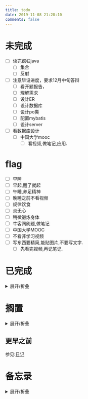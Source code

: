 ```yaml
---
title: todo
date: 2019-11-08 21:28:10
comments: false
---
```


# 未完成
- [ ] 读完疯狂java
    - [ ] 集合
    - [ ] 反射
- [ ] 注意毕设进度，要求12月中旬答辩
    - [ ] 看开题报告，
    - [ ] 理解需求
    - [ ] 设计ER
    - [ ] 设计数据库
    - [ ] 设计po类
    - [ ] 配置mybatis
    - [ ] 设计server
- [ ] 看数据库设计
    - [ ] 中国大学mooc
      - [ ] 看视频,做笔记,应用.

# flag
- [ ] 早睡
- [ ] 早起,醒了就起
- [ ] 午睡,养足精神
- [ ] 晚睡之前不看视频
- [ ] 规律饮食
- [ ] 炎无心
- [ ] 稍微锻炼身体
- [ ] 牛客网刷题,做笔记
- [ ] 中国大学MOOC
- [ ] 不看非学习视频
- [ ] 写东西要精简,能贴图片,不要写文字.
    - [ ] 先看完视频,再记笔记.

<!--

-->

# 已完成
<details><summary>展开/折叠</summary>

## 2020年01月28日
- [x] 维修洗手盆,安装洗手盆
  - [x] 洗漱用可以,厨房用不行,有钱买新的
- [x] 看书:疯狂java讲义4,快看完了
- [ ] 

## 2020年01月27日
- [x] 看书:疯狂java讲义第4章
- [x] 修复触控板错误:安装:`Synaptics Pointing Device`
- [x] 写代码,修复`m cb j`,最后的"```"前面多出空行的问题

</details>

# 搁置
<details><summary>展开/折叠</summary>

- [ ] 了解java新的日期时间API的使用  https://m.jb51.net/article/110245.htm
  - [ ] 使用在自定义程序上
- [ ] 下个月关闭,移动网盘,6个月视频会员自动取消
- [ ] 手机上下载的劳动合同注意点.微博收藏中的
- [ ] 日期时间API https://www.cnblogs.com/liqiangchn/p/11974355.html
- [ ] Navicat画ER图.
    - [ ] 根据E-R图生成表
- [ ] 还钱
    - [ ] 已经还了,等审核.明天看看审核通过了没
    - [ ] 应该通过审核了
- [ ] 写使用Gitalk评论系统的文档.
- [x] ubuntu中安装软件
    - [ ] 安装Mysql
    - [ ] 安装Navicat.
- [ ] 有空了解一下
- [ ] Linux和Window下打开一个文件的不同.
    - [ ] 修改标记即可
    - [ ] 先写个测试类
    - [ ] 打包，linux下运行
- [ ] [了解开源协议](https://blog.51cto.com/holison/1930805)
- [ ] [tar命令](https://jingyan.baidu.com/article/5553fa8292599665a23934bd.html)
- [ ] [955公司](https://mp.weixin.qq.com/s/TQb2ZmW9lQzxd6YyksNagg)
- [ ] 996ICU
- [ ] 你没有什么想对我说的吗
- [ ] vue
- [ ] SpringBoot
- [ ] redis
- [ ] queryselectorAll
- [ ] Junit
- [ ] 设计模式
- [ ] 漫画算法——小灰的算法之旅
- [ ] [排序算法总结](https://mp.weixin.qq.com/s/teOGQlslb6aP4AQrx7TTzA)
- [ ] 微信订阅号开发
- [ ] https://mp.weixin.qq.com/s/D5oeGq_cbsH4I5tC5jbkhA
- [ ] https://mp.weixin.qq.com/s/u7DKOlnSPgivPW6hnOj85A
- [ ] 车票退票价格计算
- [ ] 项目实战[](https://mp.weixin.qq.com/s/n3buAILSMumjEoPfO1UgBA)
- [ ] 数字图像处理
- [ ] 使用Java NIO重写工具类.
  - [ ] 熟悉Files方法,Paths方法.
  - [ ] 使用Callable接口重写文字识别接口,使用线程的返回值.
- [ ] https://mp.weixin.qq.com/s/UUhKPb4wwHZ8tqNJ14maGA
- [ ] https://mp.weixin.qq.com/s/I3IMA8NqfXpdOO2v5jgLjg
- [ ] 移动八元套餐，https://m.weibo.cn/detail/4459481892968407
- [ ] [电子书下载](https://mp.weixin.qq.com/s/GSz25LdVEmWbWuyDYwm4Qw)
- [ ] [如何区分感冒 流感 冠状病毒](https://m.weibo.cn/detail/4465457241243436)

</details>

## 更早之前
参见:[日记](/categories/日记/)

</details>

# 备忘录
<details><summary>展开/折叠</summary>

## 2020年寒假的宿舍安排
- 本科生宿舍从2020年1月17日—2月9日封闭，学生必须在2020年1月16日12:00以前离校。2020年2月9日9:00起各宿舍楼开始正常运行。
- 今年寒假无特殊情况（除参加竞赛外的同学尽量不予留校，如果留校统一安排三牌楼住宿）。需要留校的同学要填写汇总表，学生处主页可以下载，于1月1日前发给我。
- 离校前关好门窗、水、电，勿在宿舍存放现金及贵重物品
- [我的寒假](http://jwc.njupt.edu.cn/2015/1229/c1528a46789/page.htm):**2020年1月11日至2020年2月16日**
- [媳妇寒假](http://www.njust.edu.cn/3719/list.htm):**2020年1月18日-2020年2月23日**

</details>
